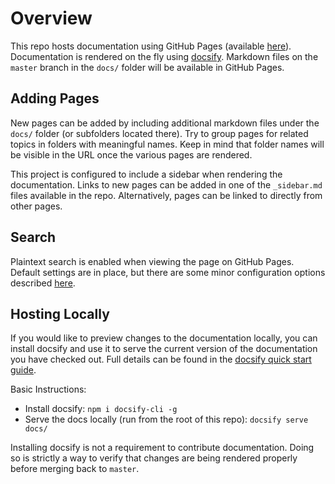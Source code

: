 # Overview

This repo hosts documentation using GitHub Pages (available [here](https://alvearie.github.io/quality-measure-and-cohort-service/)).
Documentation is rendered on the fly using [docsify](https://docsify.js.org/#/). Markdown files on the `master` branch in the
`docs/` folder will be available in GitHub Pages.

## Adding Pages
New pages can be added by including additional markdown files under the `docs/` folder (or subfolders located there).
Try to group pages for related topics in folders with meaningful names. Keep in mind that folder names will be visible in
the URL once the various pages are rendered.

This project is configured to include a sidebar when rendering the documentation. Links to new pages can be added in one of
the `_sidebar.md` files available in the repo. Alternatively, pages can be linked to directly from other pages.

## Search
Plaintext search is enabled when viewing the page on GitHub Pages. Default settings are in place, but there are some minor
configuration options described [here](https://docsify.js.org/#/plugins?id=full-text-search).

## Hosting Locally
If you would like to preview changes to the documentation locally, you can install docsify and use it to serve the current
version of the documentation you have checked out. Full details can be found in the [docsify quick start guide](https://docsify.js.org/#/quickstart?id=quick-start).

Basic Instructions:

* Install docsify: `npm i docsify-cli -g`
* Serve the docs locally (run from the root of this repo): `docsify serve docs/`

Installing docsify is not a requirement to contribute documentation. Doing so is strictly a way to verify that changes are
being rendered properly before merging back to `master`.
